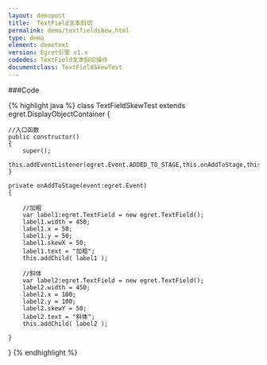 ```yaml
---
layout: demopost
title:  TextField文本斜切
permalink: demo/textfieldskew.html
type: demo
element: demotext
version: Egret引擎 v1.x
codedes: TextField文本斜切操作
documentclass: TextFieldSkewTest
---
```


###Code

{% highlight java  %}
class TextFieldSkewTest extends egret.DisplayObjectContainer
{

    //入口函数
    public constructor()
    {
        super();
        this.addEventListener(egret.Event.ADDED_TO_STAGE,this.onAddToStage,this);
    }

    private onAddToStage(event:egret.Event)
    {

        //加粗
        var label1:egret.TextField = new egret.TextField();
        label1.width = 450;
        label1.x = 50;
        label1.y = 50;
        label1.skewX = 50;
        label1.text = "加粗";
        this.addChild( label1 );

        //斜体
        var label2:egret.TextField = new egret.TextField();
        label2.width = 450;
        label2.x = 100;
        label2.y = 100;
        label2.skewY = 50;
        label2.text = "斜体";
        this.addChild( label2 );

    }

}
{% endhighlight %}